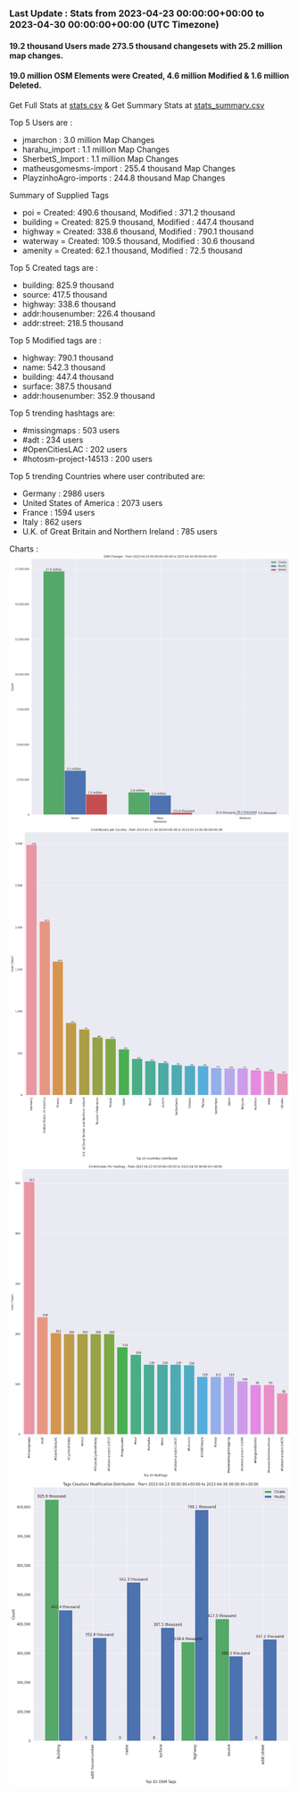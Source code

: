 ### Last Update : Stats from 2023-04-23 00:00:00+00:00 to 2023-04-30 00:00:00+00:00 (UTC Timezone)

#### 19.2 thousand Users made 273.5 thousand changesets with 25.2 million map changes.
#### 19.0 million OSM Elements were Created, 4.6 million Modified & 1.6 million Deleted.
Get Full Stats at [stats.csv](/stats/Global/Weekly/stats.csv)
 & Get Summary Stats at [stats_summary.csv](/stats/Global/Weekly/stats_summary.csv)

Top 5 Users are : 
- jmarchon : 3.0 million Map Changes
- harahu_import : 1.1 million Map Changes
- SherbetS_Import : 1.1 million Map Changes
- matheusgomesms-import : 255.4 thousand Map Changes
- PlayzinhoAgro-imports : 244.8 thousand Map Changes

Summary of Supplied Tags
- poi = Created: 490.6 thousand, Modified : 371.2 thousand
- building = Created: 825.9 thousand, Modified : 447.4 thousand
- highway = Created: 338.6 thousand, Modified : 790.1 thousand
- waterway = Created: 109.5 thousand, Modified : 30.6 thousand
- amenity = Created: 62.1 thousand, Modified : 72.5 thousand


Top 5 Created tags are :
- building: 825.9 thousand
- source: 417.5 thousand
- highway: 338.6 thousand
- addr:housenumber: 226.4 thousand
- addr:street: 218.5 thousand


Top 5 Modified tags are :
- highway: 790.1 thousand
- name: 542.3 thousand
- building: 447.4 thousand
- surface: 387.5 thousand
- addr:housenumber: 352.9 thousand


Top 5 trending hashtags are:
- #missingmaps : 503 users
- #adt : 234 users
- #OpenCitiesLAC : 202 users
- #hotosm-project-14513 : 200 users


Top 5 trending Countries where user contributed are:
- Germany : 2986 users
- United States of America : 2073 users
- France : 1594 users
- Italy : 862 users
- U.K. of Great Britain and Northern Ireland : 785 users


 Charts : 
![Alt text](./stats_osm_changes.png) 
![Alt text](./stats_users_per_country.png) 
![Alt text](./stats_users_per_hashtag.png) 
![Alt text](./stats_tags.png) 
